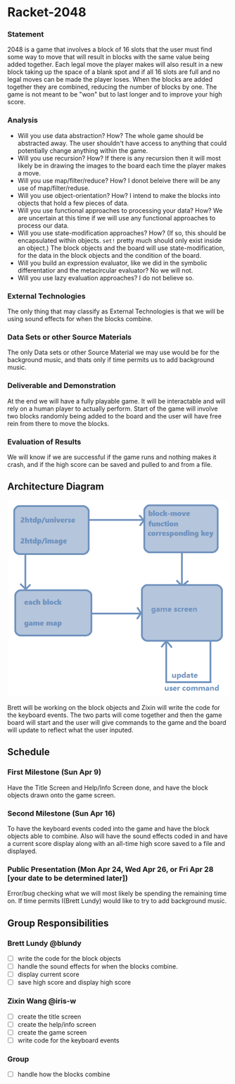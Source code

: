 # Racket-2048

### Statement
2048 is a game that involves a block of 16 slots that the user must find some way to move that will result in blocks with the same value being added together. Each legal move the player makes will also result in a new block taking up the space of a blank spot and if all 16 slots are full and no legal moves can be made the player loses. When the blocks are added together they are combined, reducing the number of blocks by one. The game is not meant to be "won" but to last longer and to improve your high score.
 
### Analysis
- Will you use data abstraction? How?
The whole game should be abstracted away. The user shouldn't have access to anything that could potentially change anything within the game. 
- Will you use recursion? How? 
If there is any recursion then it will most likely be in drawing the images to the board each time the player makes a move.
- Will you use map/filter/reduce? How? 
I donot beleive there will be any use of map/filter/reduse.
- Will you use object-orientation? How?
I intend to make the blocks into objects that hold a few pieces of data.
- Will you use functional approaches to processing your data? How?
We are uncertain at this time if we will use any functional approaches to process our data.
- Will you use state-modification approaches? How? (If so, this should be encapsulated within objects. `set!` pretty much should only exist inside an object.)
The block objects and the board will use state-modification, for the data in the block objects and the condition of the board.
- Will you build an expression evaluator, like we did in the symbolic differentatior and the metacircular evaluator?
No we will not.
- Will you use lazy evaluation approaches?
I do not believe so.

### External Technologies
The only thing that may classify as External Technologies is that we will be using sound effects for when the blocks combine.

### Data Sets or other Source Materials
The only Data sets or other Source Material we may use would be for the background music, and thats only if time permits us to add background music. 

### Deliverable and Demonstration
At the end we will have a fully playable game. It will be interactable and will rely on a human player to actually perform. Start of the game will involve two blocks randomly being added to the board and the user will have free rein from there to move the blocks. 

### Evaluation of Results
We will know if we are successful if the game runs and nothing makes it crash, and if the high score can be saved and pulled to and from a file.

## Architecture Diagram
![Architecture_Diagram](/2048-diagram.png?raw=true "Architecture Diagram")

Brett will be working on the block objects and Zixin will write the code for the keyboard events. The two parts will come together and then the game board will start and the user will give commands to the game and the board will update to reflect what the user inputed. 

## Schedule

### First Milestone (Sun Apr 9)
Have the Title Screen and Help/Info Screen done, and have the block objects drawn onto the game screen.

### Second Milestone (Sun Apr 16)
To have the keyboard events coded into the game and have the block objects able to combine. Also will have the sound effects coded in and have a current score display along with an all-time high score saved to a file and displayed.

### Public Presentation (Mon Apr 24, Wed Apr 26, or Fri Apr 28 [your date to be determined later])
Error/bug checking what we will most likely be spending the remaining time on. If time permits I(Brett Lundy) would like to try to add background music.

## Group Responsibilities

### Brett Lundy @blundy
- [ ] write the code for the block objects
- [ ] handle the sound effects for when the blocks combine.
- [ ] display current score
- [ ] save high score and display high score

### Zixin Wang @iris-w
- [ ] create the title screen
- [ ] create the help/info screen
- [ ] create the game screen
- [ ] write code for the keyboard events
### Group
- [ ] handle how the blocks combine

